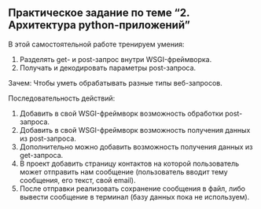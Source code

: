 
## Практическое задание по теме “2. Архитектура python-приложений”

В этой самостоятельной работе тренируем умения:

1. Разделять get- и post-запрос внутри WSGI-фреймворка.
2. Получать и декодировать параметры post-запроса.

Зачем: Чтобы уметь обрабатывать разные типы веб-запросов.

Последовательность действий:

1.  Добавить в свой WSGI-фреймворк возможность обработки post-запроса.
2.  Добавить в свой WSGI-фреймворк возможность получения данных из post-запроса.
3.  Дополнительно можно добавить возможность получения данных из get-запроса.
4.  В проект добавить страницу контактов на которой пользователь может отправить нам
    сообщение (пользователь вводит тему сообщения, его текст, свой email).
5.  После отправки реализовать сохранение сообщения в файл, либо вывести сообщение в
    терминал (базу данных пока не используем).
